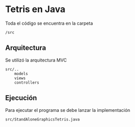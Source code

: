 # Tetris en Java

Toda el código se encuentra en la carpeta 

    /src

## Arquitectura

Se utilizó la arquitectura MVC

    src/..
        models
        views
        controllers

## Ejecución

Para ejecutar el programa se debe lanzar la implementación

    src/StandAloneGraphicsTetris.java
